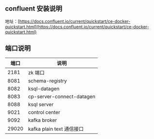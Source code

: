 ## confluent 安装说明
地址：[https://docs.confluent.io/current/quickstart/ce-docker-quickstart.html](https://docs.confluent.io/current/quickstart/ce-docker-quickstart.html)
## 端口说明

| 端口 | 说明 |
| ---  | ---  |
| 2181 | zk 端口|
| 8081 | schema-registry |
| 8082 | ksql-datagen |
| 8083 | cp-server-connect-datagen|
| 8088 | ksql server |
| 9021 | control center |
| 9092 | kafka broker |
| 29020| kafka plain text 通信接口 |
